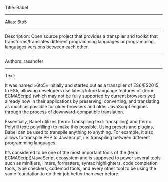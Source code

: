 Title: Babel

-----

Alias: 6to5

-----

Description: Open source project that provides a transpiler and toolkit that transforms/translates different programming languages or programming languages versions between each other.

-----

Authors: rasshofer

-----

Text:

It was named »6to5« initially and started out as a transpiler of ES6/ES2015 to ES5, allowing developers use latest/future language features of (term: ECMAScript) (which may not be fully supported by current browsers yet) already now in their applications by preserving, converting, and translating as much as possible for older browsers and older JavaScript engines through the process of downward-compatible translation.

Essentially, Babel utilizes (term: Transpiling text: transpiling) and (term: Polyfill text: polyfilling) to make this possible. Using presets and plugins, Babel can be used to transpile anything to anything. For example, it also allows to transpile PHP to JavaScript, i.e. transpiling between different programming languages.

It’s considered to be one of the most important tools of the (term: ECMAScript)/JavaScript ecosystem and is supposed to power several tools such as minifiers, linters, formatters, syntax highlighters, code completion tools, type checkers, codemod tools, and every other tool to be using the same foundation to do their job better than ever before.
